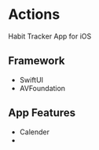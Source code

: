 # Actions

Habit Tracker App for iOS

## Framework

* SwiftUI
* AVFoundation

## App Features 

 * Calender
 *  
